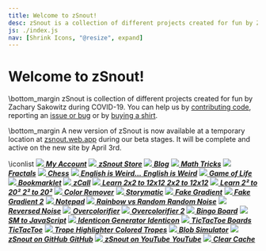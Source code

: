 ```yaml
---
title: Welcome to zSnout!
desc: zSnout is a collection of different projects created for fun by Zachary Sakowitz. It runs on the open-source code available at https://github.com/zsnout/zsnout.com. It was initially created during COVID-19, and has undergone two major revisions since then.
js: ./index.js
nav: [Shrink Icons, "@resize", expand]
---
```


<h1 id="welcome-to-zsnout">Welcome to zSnout!</h1>

\bottom_margin
zSnout is collection of different projects created for fun by Zachary Sakowitz during COVID-19. You can help us by [contributing code](https://github.com/zSnout/zsnout.com/), reporting an [issue or bug](https://github.com/zSnout/zsnout.com/issues/new/choose) or by [buying a shirt](https://store.zsnout.com/).

\bottom_margin
A new version of zSnout is now available at a temporary location at [zsnout.web.app](https://zsnout.web.app/) during our beta stages. It will be complete and active on the new site by April 3rd.

\iconlist
[![](/home/icons/signup.png) _**My Account**_](/account/login/)
[![](/home/icons/store.png) _**zSnout Store**_](https://store.zsnout.com/)
[![](/home/icons/blog.png) _**Blog**_](/blog/)
[![](/home/icons/math.png) _**Math Tricks**_](/math/)
[![](/home/icons/mandelbrot.png) _**Fractals**_](/home/fractal/)
[![](/home/icons/chess.png) _**Chess**_](/home/chess/)
[![](/home/icons/english.png) _**English is Weird...**_ _**English is Weird**_](/englishisweird/)
[![](/home/icons/gameoflife.png) _**Game of Life**_](/gameoflife/)
[![](/home/icons/bookmarklet.png) _**Bookmarklet**_](/bookmarklet/)
[![](/home/icons/phone.png) _**zCall**_](/call/)
[![](/home/icons/multdiv.png) _**Learn 2x2 to 12x12**_ _**2x2 to 12x12**_](/practice/multdiv/)
[![](/home/icons/squares.png) _**Learn 2² to 20²**_ _**2² to 20²**_](/practice/squares/)
[![](/home/icons/blind.png) _**Color Remover**_](/blind/live/)
[![](/home/icons/storymatic.png) _**Storymatic**_](/storymatic/playground/)
[![](/home/icons/fakegradient.png) _**Fake Gradient**_](/gradient/)
[![](/home/icons/fakegradient2.png) _**Fake Gradient 2**_](/gradient2/)
[![](/home/icons/notepad.png) _**Notepad**_](/notepad/)
[![](/home/icons/noise.png) _**Rainbow vs Random**_ _**Random Noise**_](/noise/)
[![](/home/icons/reversenoise.png) _**Reversed Noise**_](/reversenoise/)
[![](/home/icons/overcolor.png) _**Overcolorifier**_](/overcolor/live/)
[![](/home/icons/overcolor2.png) _**Overcolorifier 2**_](/overcolor/webgl/)
[![](/home/icons/bingo.png) _**Bingo Board**_](/bingo/)
[![](/home/icons/smtojs.png) _**SM to JavaScript**_](/storymatic/smtojs/)
[![](/home/icons/identicon.png) _**Identicon Generator**_ _**Identicon**_](/icon/)
[![](/home/icons/tictactoe.png) _**TicTacToe Boards**_ _**TicTacToe**_](/tictactoe/generator/)
[![](/home/icons/tropes.png) _**Trope Highlighter**_ _**Colored Tropes**_](/tropes/)
[![](/home/icons/blobs.png) _**Blob Simulator**_](/blobs/)
[![](/home/icons/code.png) _**zSnout on GitHub**_ _**GitHub**_](https://github.com/zsnout/zsnout.com/)
[![](/home/icons/youtube.png) _**zSnout on YouTube**_ _**YouTube**_](https://youtube.com/channel/UCZ1po0sntEdbIsG8yLOqSAQ)
[![](/home/icons/restart.png) _**Clear Cache**_](#clear-cache)

